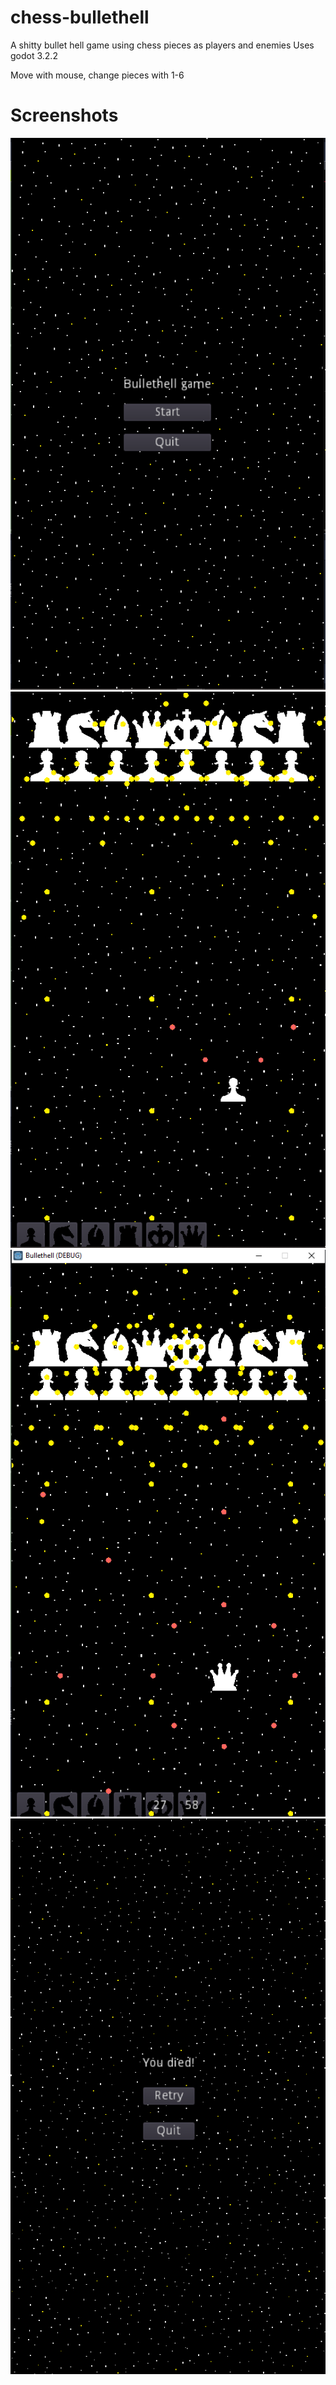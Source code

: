 # chess-bullethell
A shitty bullet hell game using chess pieces as players and enemies
Uses godot 3.2.2

Move with mouse, 
change pieces with 1-6

# Screenshots
![title](/screenshots/title.png?raw=true)
![pawn](/screenshots/pawn.png?raw=true)
![queen](/screenshots/queen.png?raw=true)
![died](/screenshots/died.png?raw=true)
